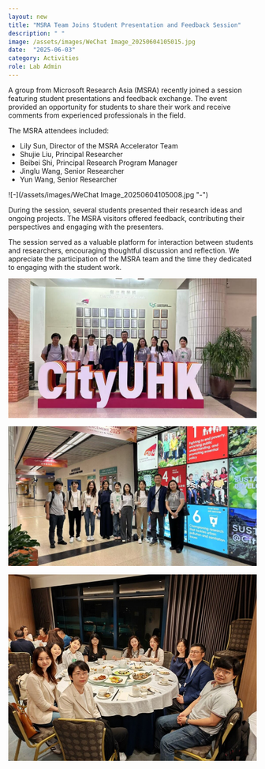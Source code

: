 ```yaml
---
layout: new
title: "MSRA Team Joins Student Presentation and Feedback Session"
description: " "
image: /assets/images/WeChat Image_20250604105015.jpg
date:  "2025-06-03"
category: Activities
role: Lab Admin
---
```

A group from Microsoft Research Asia (MSRA) recently joined a session featuring student presentations and feedback exchange. The event provided an opportunity for students to share their work and receive comments from experienced professionals in the field.

The MSRA attendees included:
- Lily Sun, Director of the MSRA Accelerator Team
- Shujie Liu, Principal Researcher
- Beibei Shi, Principal Research Program Manager
- Jinglu Wang, Senior Researcher
- Yun Wang, Senior Researcher

![-](/assets/images/WeChat Image_20250604105008.jpg "-")

During the session, several students presented their research ideas and ongoing projects. The MSRA visitors offered feedback, contributing their perspectives and engaging with the presenters.

The session served as a valuable platform for interaction between students and researchers, encouraging thoughtful discussion and reflection. We appreciate the participation of the MSRA team and the time they dedicated to engaging with the student work.
  
![-](/assets/images/Image_20250604121741.jpg "-")

![-](/assets/images/Image_20250604121750.jpg "-")

![-](/assets/images/Image_20250604121757.jpg "-")


